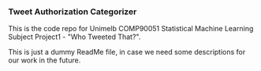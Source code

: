 ### Tweet Authorization Categorizer

This is the code repo for Unimelb COMP90051 Statistical Machine Learning Subject Project1 - "Who Tweeted That?".

This is just a dummy ReadMe file, in case we need some descriptions for our work in the future.
